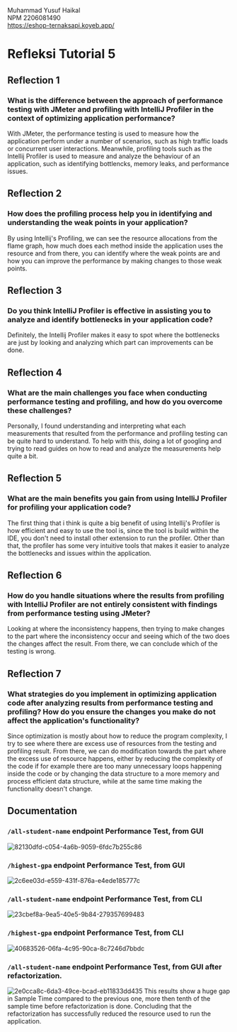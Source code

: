 Muhammad Yusuf Haikal </br>
NPM 2206081490 </br>
https://eshop-ternaksapi.koyeb.app/<br>

# Refleksi Tutorial 5

## Reflection 1

### What is the difference between the approach of performance testing with JMeter and profiling with IntelliJ Profiler in the context of optimizing application performance?
With JMeter, the performance testing is used to measure how the application perform under a number of scenarios, such as high traffic loads or concurrent user interactions. Meanwhile, profiling tools such as the Intellij Profiler is used to measure and analyze the behaviour of an application, such as identifying bottlencks, memory leaks, and performance issues.

## Reflection 2

### How does the profiling process help you in identifying and understanding the weak points in your application?
By using Intellij's Profiling, we can see the resource allocations from the flame graph, how much does each method inside the application uses the resource and from there, you can identify where the weak points are and how you can improve the performance by making changes to those weak points.

## Reflection 3

### Do you think IntelliJ Profiler is effective in assisting you to analyze and identify bottlenecks in your application code?
Definitely, the Intellij Profiler makes it easy to spot where the bottlenecks are just by looking and analyzing which part can improvements can be done.

## Reflection 4

### What are the main challenges you face when conducting performance testing and profiling, and how do you overcome these challenges?
Personally, I found understanding and interpreting what each measurements that resulted from the performance and profiling testing can be quite hard to understand. To help with this, doing a lot of googling and trying to read guides on how to read and analyze the measurements help quite a bit.

## Reflection 5

### What are the main benefits you gain from using IntelliJ Profiler for profiling your application code?
The first thing that i think is quite a big benefit of using Intellij's Profiler is how efficient and easy to use the tool is, since the tool is build within the IDE, you don't need to install other extension to run the profiler. Other than that, the profiler has some very intuitive tools that makes it easier to analyze the bottlenecks and issues within the application.

## Reflection 6

### How do you handle situations where the results from profiling with IntelliJ Profiler are not entirely consistent with findings from performance testing using JMeter?
Looking at where the inconsistency happens, then trying to make changes to the part where the inconsistency occur and seeing which of the two does the changes affect the result. From there, we can conclude which of the testing is wrong.


## Reflection 7

### What strategies do you implement in optimizing application code after analyzing results from performance testing and profiling? How do you ensure the changes you make do not affect the application's functionality?
Since optimization is mostly about how to reduce the program complexity, I try to see where there are excess use of resources from the testing and profiling result. From there, we can do modification towards the part where the excess use of resource happens, either by reducing the complexity of the code if for example there are too many unnecessary loops happening inside the code or by changing the data structure to a more memory and process efficient data structure, while at the same time making the functionality doesn't change.

## Documentation

### `/all-student-name` endpoint Performance Test, from GUI
![82130dfd-c054-4a6b-9059-6fdc7b255c86](https://github.com/ternaksapi/exercise-profiling/assets/116947973/f2644ea0-d3bf-4cca-95b4-80be08968ced)

### `/highest-gpa` endpoint Performance Test, from GUI
![2c6ee03d-e559-431f-876a-e4ede185777c](https://github.com/ternaksapi/exercise-profiling/assets/116947973/973964f0-4e24-4dbe-802f-e817cd549d8e)

### `/all-student-name` endpoint Performance Test, from CLI
![23cbef8a-9ea5-40e5-9b84-279357699483](https://github.com/ternaksapi/exercise-profiling/assets/116947973/7ff9e35c-3b67-4636-95eb-744cedb62d0e)

### `/highest-gpa` endpoint Performance Test, from CLI
![40683526-06fa-4c95-90ca-8c7246d7bbdc](https://github.com/ternaksapi/exercise-profiling/assets/116947973/cf6e10d8-6aea-48a5-ab04-d386ea72b778)

### `/all-student-name` endpoint Performance Test, from GUI after refactorization.
![2e0cca8c-6da3-49ce-bcad-eb11833dd435](https://github.com/ternaksapi/exercise-profiling/assets/116947973/6493a04b-fb5f-496f-bd03-9e64418afc0b)
This results show a huge gap in Sample Time compared to the previous one, more then tenth of the sample time before refactorization is done. Concluding that the refactorization has successfully reduced the resource used to run the application.
